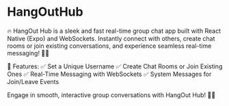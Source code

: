 # HangOutHub
🔥 HangOut Hub is a sleek and fast real-time group chat app built with React Native (Expo) and WebSockets. Instantly connect with others, create chat rooms or join existing conversations, and experience seamless real-time messaging! 💬✨

🚀 Features:
✅ Set a Unique Username
✅ Create Chat Rooms or Join Existing Ones
✅ Real-Time Messaging with WebSockets
✅ System Messages for Join/Leave Events

Engage in smooth, interactive group conversations with HangOut Hub! 🚀🔥
